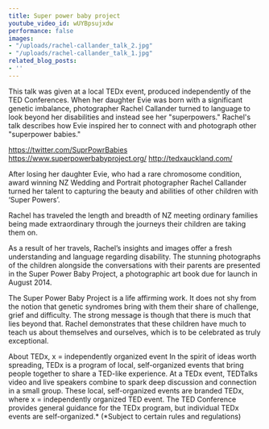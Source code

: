 ```yaml
---
title: Super power baby project
youtube_video_id: wUYBpsujxdw
performance: false
images:
- "/uploads/rachel-callander_talk_2.jpg"
- "/uploads/rachel-callander_talk_1.jpg"
related_blog_posts:
- ''
---
```


This talk was given at a local TEDx event, produced independently of the TED Conferences. When her daughter Evie was born with a significant genetic imbalance, photographer Rachel Callander turned to language to look beyond her disabilities and instead see her "superpowers." Rachel's talk describes how Evie inspired her to connect with and photograph other "superpower babies."

https://twitter.com/SuprPowrBabies
https://www.superpowerbabyproject.org/
http://tedxauckland.com/

After losing her daughter Evie, who had a rare chromosome condition, award winning NZ Wedding and Portrait photographer Rachel Callander turned her talent to capturing the beauty and abilities of other children with ‘Super Powers’.

Rachel has traveled the length and breadth of NZ meeting ordinary families being made extraordinary through the journeys their children are taking them on.

As a result of her travels, Rachel’s insights and images offer a fresh understanding and language regarding disability. The stunning photographs of the children alongside the conversations with their parents are presented in the Super Power Baby Project, a photographic art book due for launch in August 2014.

The Super Power Baby Project is a life affirming work. It does not shy from the notion that genetic syndromes bring with them their share of challenge, grief and difficulty. The strong message is though that there is much that lies beyond that. Rachel demonstrates that these children have much to teach us about themselves and ourselves, which is to be celebrated as truly exceptional.

About TEDx, x = independently organized event In the spirit of ideas worth spreading, TEDx is a program of local, self-organized events that bring people together to share a TED-like experience. At a TEDx event, TEDTalks video and live speakers combine to spark deep discussion and connection in a small group. These local, self-organized events are branded TEDx, where x = independently organized TED event. The TED Conference provides general guidance for the TEDx program, but individual TEDx events are self-organized.* (*Subject to certain rules and regulations)
